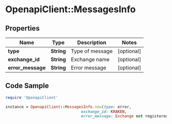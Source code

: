 # OpenapiClient::MessagesInfo

## Properties

Name | Type | Description | Notes
------------ | ------------- | ------------- | -------------
**type** | **String** | Type of message | [optional] 
**exchange_id** | **String** | Exchange name | [optional] 
**error_message** | **String** | Error message | [optional] 

## Code Sample

```ruby
require 'OpenapiClient'

instance = OpenapiClient::MessagesInfo.new(type: error,
                                 exchange_id: KRAKEN,
                                 error_message: Exchange not registered)
```


